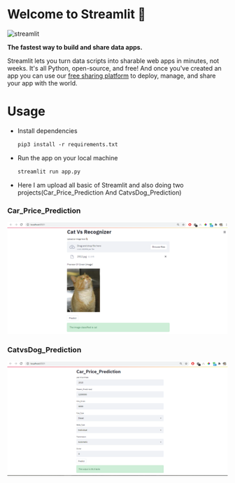 # Welcome to Streamlit :wave:
![streamlit](https://realworldpython.guide/media/banners/pycon-estonia-streamlit-banner.jpg)

**The fastest way to build and share data apps.**

Streamlit lets you turn data scripts into sharable web apps in minutes, not weeks. It's all Python, open-source, and free! And once you've created an app you can use our [free sharing platform](https://streamlit.io/sharing) to deploy, manage, and share your app with the world.

# Usage

- Install dependencies
    ```txt
    pip3 install -r requirements.txt
    ```
- Run the app on your local machine
    ```bash
    streamlit run app.py

- Here I am upload all basic of Streamlit and also doing two projects(Car_Price_Prediction And CatvsDog_Prediction)

### Car_Price_Prediction
![Car_Price_Prediction](img/1.PNG)

### CatvsDog_Prediction
![CatvsDog_Prediction](img/2.PNG)
